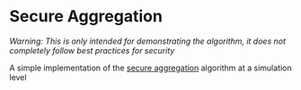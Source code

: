 # Secure Aggregation

*Warning: This is only intended for demonstrating the algorithm, it does not completely follow best
practices for security*

A simple implementation of the [secure aggregation](https://research.google/pubs/pub45808/) algorithm
at a simulation level
